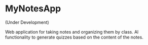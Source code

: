 # MyNotesApp
(Under Development)

Web application for taking notes and organizing them by class.  AI functionality to generate quizzes based on the content of the notes.
